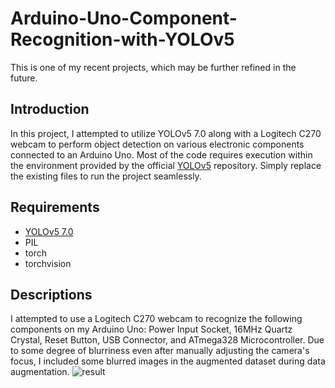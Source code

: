 # Arduino-Uno-Component-Recognition-with-YOLOv5
This is one of my recent projects, which may be further refined in the future.
## Introduction
In this project, I attempted to utilize YOLOv5 7.0 along with a Logitech C270 webcam to perform object detection on various electronic components connected to an Arduino Uno. Most of the code requires execution within the environment provided by the official [YOLOv5](https://github.com/ultralytics/yolov5/tree/v7.0) repository. Simply replace the existing files to run the project seamlessly.
## Requirements
* [YOLOv5 7.0](https://github.com/ultralytics/yolov5/tree/v7.0)
* PIL
* torch
* torchvision
## Descriptions
I attempted to use a Logitech C270 webcam to recognize the following components on my Arduino Uno: Power Input Socket, 16MHz Quartz Crystal, Reset Button, USB Connector, and ATmega328 Microcontroller. Due to some degree of blurriness even after manually adjusting the camera's focus, I included some blurred images in the augmented dataset during data augmentation.
![result](main/result.PNG)
